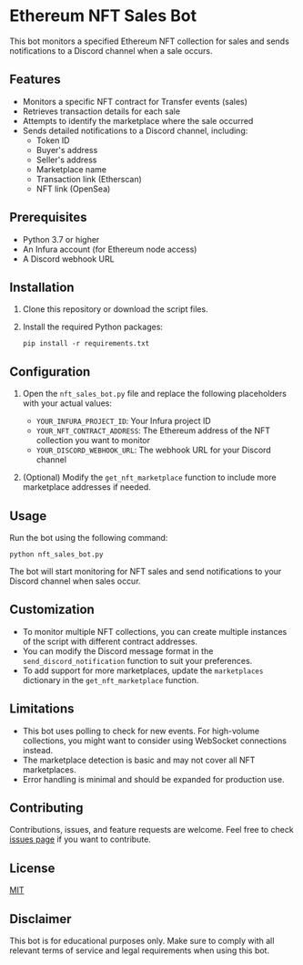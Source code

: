 # Ethereum NFT Sales Bot

This bot monitors a specified Ethereum NFT collection for sales and sends notifications to a Discord channel when a sale occurs.

## Features

- Monitors a specific NFT contract for Transfer events (sales)
- Retrieves transaction details for each sale
- Attempts to identify the marketplace where the sale occurred
- Sends detailed notifications to a Discord channel, including:
  - Token ID
  - Buyer's address
  - Seller's address
  - Marketplace name
  - Transaction link (Etherscan)
  - NFT link (OpenSea)

## Prerequisites

- Python 3.7 or higher
- An Infura account (for Ethereum node access)
- A Discord webhook URL

## Installation

1. Clone this repository or download the script files.

2. Install the required Python packages:

   ```
   pip install -r requirements.txt
   ```

## Configuration

1. Open the `nft_sales_bot.py` file and replace the following placeholders with your actual values:

   - `YOUR_INFURA_PROJECT_ID`: Your Infura project ID
   - `YOUR_NFT_CONTRACT_ADDRESS`: The Ethereum address of the NFT collection you want to monitor
   - `YOUR_DISCORD_WEBHOOK_URL`: The webhook URL for your Discord channel

2. (Optional) Modify the `get_nft_marketplace` function to include more marketplace addresses if needed.

## Usage

Run the bot using the following command:

```
python nft_sales_bot.py
```

The bot will start monitoring for NFT sales and send notifications to your Discord channel when sales occur.

## Customization

- To monitor multiple NFT collections, you can create multiple instances of the script with different contract addresses.
- You can modify the Discord message format in the `send_discord_notification` function to suit your preferences.
- To add support for more marketplaces, update the `marketplaces` dictionary in the `get_nft_marketplace` function.

## Limitations

- This bot uses polling to check for new events. For high-volume collections, you might want to consider using WebSocket connections instead.
- The marketplace detection is basic and may not cover all NFT marketplaces.
- Error handling is minimal and should be expanded for production use.

## Contributing

Contributions, issues, and feature requests are welcome. Feel free to check [issues page](link-to-your-issues-page) if you want to contribute.

## License

[MIT](https://choosealicense.com/licenses/mit/)

## Disclaimer

This bot is for educational purposes only. Make sure to comply with all relevant terms of service and legal requirements when using this bot.

